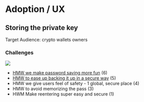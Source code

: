# Adoption / UX

## Storing the private key

Target Audience: crypto wallets owners

### Challenges

![](https://lh5.googleusercontent.com/Q_OoCl3UKYdDZgmisp9t0nANfxs961HzKRbyV9_CyB_Q9IG-KDPNH2bIdVJgY5EnI1He7ExnnrZOwKVKMG6eqrNl0QyEj1MWzLtFCreonKoS7cY1VJZs26Wouz54MP7H2YjRsWgf)

* [HMW we make password saving more fun](security-level-slider.md) \(6\)
* [HMW to ease up backing it up in a secure way](encoding-seed-phrase-to-the-picture-steganography.md) \(5\)
* HMW we give users feel of safety - 1 global, secure place \(4\)
* HMW to avoid memorizing the pass \(3\)
* HWM Make reentering super easy and secure \(1\)



